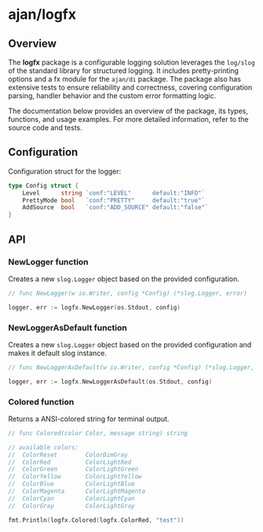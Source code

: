 # ajan/logfx

## Overview

The **logfx** package is a configurable logging solution leverages the `log/slog` of the standard library for structured
logging. It includes pretty-printing options and a fx module for the `ajan/di` package. The package also has extensive
tests to ensure reliability and correctness, covering configuration parsing, handler behavior and the custom error
formatting logic.

The documentation below provides an overview of the package, its types, functions, and usage examples. For more detailed
information, refer to the source code and tests.

## Configuration

Configuration struct for the logger:

```go
type Config struct {
	Level      string `conf:"LEVEL"      default:"INFO"`
	PrettyMode bool   `conf:"PRETTY"     default:"true"`
	AddSource  bool   `conf:"ADD_SOURCE" default:"false"`
}
```

## API

### NewLogger function

Creates a new `slog.Logger` object based on the provided configuration.

```go
// func NewLogger(w io.Writer, config *Config) (*slog.Logger, error)

logger, err := logfx.NewLogger(os.Stdout, config)
```

### NewLoggerAsDefault function

Creates a new `slog.Logger` object based on the provided configuration and makes it default slog instance.

```go
// func NewLoggerAsDefault(w io.Writer, config *Config) (*slog.Logger, error)

logger, err := logfx.NewLoggerAsDefault(os.Stdout, config)
```

### Colored function

Returns a ANSI-colored string for terminal output.

```go
// func Colored(color Color, message string) string

// available colors:
//	ColorReset        ColorDimGray
//	ColorRed          ColorLightRed
//	ColorGreen        ColorLightGreen
//	ColorYellow       ColorLightYellow
//	ColorBlue         ColorLightBlue
//	ColorMagenta      ColorLightMagenta
//	ColorCyan         ColorLightCyan
//	ColorGray         ColorLightGray

fmt.Println(logfx.Colored(logfx.ColorRed, "test"))
```

